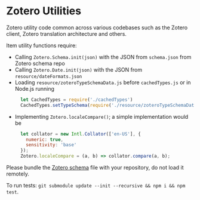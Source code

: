 # Zotero Utilities

Zotero utility code common across various codebases such as the Zotero client,
Zotero translation architecture and others.

Item utility functions require:
- Calling `Zotero.Schema.init(json)` with the JSON from `schema.json` from Zotero schema repo
- Calling `Zotero.Date.init(json)` with the JSON from `resource/dateFormats.json`
- Loading `resource/zoteroTypeSchemaData.js` before `cachedTypes.js` or in Node.js running
  ```js
    let CachedTypes = require('./cachedTypes')
    CachedTypes.setTypeSchema(require('./resource/zoteroTypeSchemaData'))
  ```
- Implementing `Zotero.localeCompare()`; a simple implementation would be
  ```js
    let collator = new Intl.Collator(['en-US'], {
      numeric: true,
      sensitivity: 'base'
    });
    Zotero.localeCompare = (a, b) => collator.compare(a, b);
  ```

Please bundle the [Zotero schema](https://github.com/zotero/zotero-schema) file with your repository, do not load it remotely.

To run tests: `git submodule update --init --recursive && npm i && npm test`.
